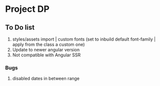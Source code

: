 # Project DP

## To Do list

1. styles/assets import | custom fonts (set to inbuild default font-family | apply from the class a custom one)
2. Update to newer angular version
3. Not compatible with Angular SSR

### Bugs

1. disabled dates in between range
